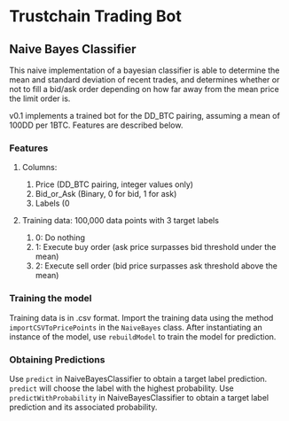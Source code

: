 # Trustchain Trading Bot

## Naive Bayes Classifier
This naive implementation of a bayesian classifier is able to determine the mean and standard deviation of recent trades, and determines whether or not to fill a bid/ask order depending on how far away from the mean price the limit order is.

v0.1 implements a trained bot for the DD_BTC pairing, assuming a mean of 100DD per 1BTC. Features are described below.

### Features

1. Columns:
    1. Price (DD_BTC pairing, integer values only)
    1. Bid_or_Ask (Binary, 0 for bid, 1 for ask)
    1. Labels (0
    
1. Training data: 100,000 data points with 3 target labels
    1. 0: Do nothing
    1. 1: Execute buy order (ask price surpasses bid threshold under the mean)
    1. 2: Execute sell order (bid price surpasses ask threshold above the mean)
    

### Training the model
Training data is in .csv format. Import the training data using the method `importCSVToPricePoints` in the `NaiveBayes` class. After instantiating an instance of the model, use `rebuildModel` to train the model for prediction.

### Obtaining Predictions
Use `predict` in NaiveBayesClassifier to obtain a target label prediction. `predict` will choose the label with the highest probability. 
Use `predictWithProbability` in NaiveBayesClassifier to obtain a target label prediction and its associated probability.

